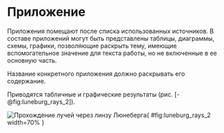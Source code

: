 # Приложение

Приложения помещают после списка использованных источников. В
составе приложений могут быть представлены таблицы, диаграммы, схемы,
графики, позволяющие раскрыть тему, имеющие вспомогательное значение для
текста работы, но не включенные в ее основную часть.

Название конкретного приложения должно раскрывать его содержание.


Приводятся табличные и графические результаты (рис. [-@fig:luneburg_rays_2]).

![Прохождение лучей через линзу Люнеберга](luneburg_rays.png){ #fig:luneburg_rays_2 width=70% }
